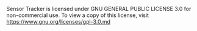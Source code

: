 Sensor Tracker is licensed under GNU GENERAL PUBLIC LICENSE 3.0 for non-commercial
use. To view a copy of this license, visit https://www.gnu.org/licenses/gpl-3.0.md